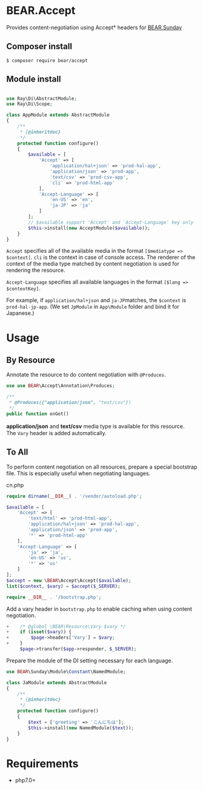 # BEAR.Accept

Provides content-negotiation using Accept* headers for [BEAR.Sunday](http://bearsunday.github.io/)


## Composer install

    $ composer require bear/accept
 
## Module install


```php

use Ray\Di\AbstractModule;
use Ray\Di\Scope;

class AppModule extends AbstractModule
{
    /**
     * {@inheritdoc}
     */
    protected function configure()
    {
        $available = [
            'Accept' => [
                'application/hal+json' => 'prod-hal-app',
                'application/json' => 'prod-app',
                'text/csv' => 'prod-csv-app',
                'cli' => 'prod-html-app'
            ],
            'Accept-Language' => [
                'en-US' => 'en',
                'ja-JP' => 'ja'
            ]
        ];
        // $available support 'Accept' and 'Accept-Language' key only
        $this->install(new AcceptModule($available));
    }
}
```

`Accept` specifies all of the available media in the format `[$mediatype => $context]`. `cli` is the context in case of console access. The renderer of the context of the media type matched by content negotiation is used for rendering the resource.

`Accept-Language` specifies all available languages in the format `[$lang => $contextKey]`. 

For example, if `application/hal+json` and `ja-JP`matches, the `$context` is `prod-hal-jp-app`. (We set `JpModule` in `App\Module` folder and bind it for Japanese.)

# Usage

## By Resource

Annotate the resource to do content negotiation with `@Produces`.

```php
use use BEAR\Accept\Annotation\Produces;

/**
 * @Produces({"application/json", "text/csv"})
 */
public function onGet()
```

**application/json** and **text/csv** media type is available for this resource.　The `Vary` header is added automatically.

## To All

To perform content negotiation on all resources, prepare a special bootstrap file. This is especially useful when negotiating languages.

cn.php

```php
require dirname(__DIR__) . '/vendor/autoload.php';

$available = [
    'Accept' => [
        'text/html' => 'prod-html-app',
        'application/hal+json' => 'prod-hal-app',
        'application/json' => 'prod-app',
        '*' => 'prod-html-app'
    ],
    'Accept-Language' => [
        'ja' => 'ja',
        'en-US' => 'us',
        '*' => 'us'
    ]
];
$accept = new \BEAR\Accept\Accept($available);
list($context, $vary) = $accept($_SERVER);

require __DIR__ . '/bootstrap.php';
```

Add a vary header in `bootstrap.php` to enable caching when using content negotiation.

```php
+    /* @global \BEAR\Resource\Vary $vary */
+    if (isset($vary)) {
+        $page->headers['Vary'] = $vary;
+    }
     $page->transfer($app->responder, $_SERVER);
```

Prepare the module of the DI setting necessary for each language.

```php
use BEAR\Sunday\Module\Constant\NamedModule;

class JaModule extends AbstractModule
{
    /**
     * {@inheritdoc}
     */
    protected function configure()
    {
        $text = ['greeting' => 'こんにちは'];
        $this->install(new NamedModule($text));
    }
}
```

# Requirements

 * php7.0+